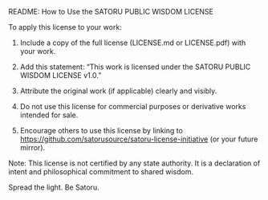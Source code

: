 README: How to Use the SATORU PUBLIC WISDOM LICENSE

To apply this license to your work:

1. Include a copy of the full license (LICENSE.md or LICENSE.pdf) with your work.

2. Add this statement:
   “This work is licensed under the SATORU PUBLIC WISDOM LICENSE v1.0.”

3. Attribute the original work (if applicable) clearly and visibly.

4. Do not use this license for commercial purposes or derivative works intended for sale.

5. Encourage others to use this license by linking to https://github.com/satorusource/satoru-license-initiative (or your future mirror).

Note: This license is not certified by any state authority. It is a declaration of intent and philosophical commitment to shared wisdom.

Spread the light. Be Satoru.
